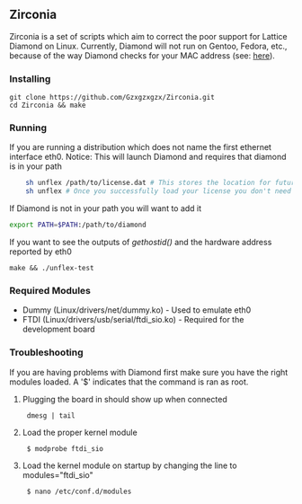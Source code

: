 ## Zirconia
Zirconia is a set of scripts which aim to correct the poor support for Lattice Diamond on Linux.
Currently, Diamond will not run on Gentoo, Fedora, etc., because of the way Diamond checks for your MAC address (see: [here](https://github.com/Gzxgzxgzx/ProjectZirconia/blob/master/diamond.strace#L1867)).

### Installing
    git clone https://github.com/Gzxgzxgzx/Zirconia.git
    cd Zirconia && make
    
### Running
If you are running a distribution which does not name the first ethernet interface eth0. Notice: This will launch Diamond and requires that diamond is in your path

``` bash
    sh unflex /path/to/license.dat # This stores the location for future use in LICENSE.unf
    sh unflex # Once you successfully load your license you don't need to specify the path anymore
```
If Diamond is not in your path you will want to add it
``` bash
export PATH=$PATH:/path/to/diamond
```
If you want to see the outputs of *gethostid()* and the hardware address reported by eth0

    make && ./unflex-test
### Required Modules
* Dummy (Linux/drivers/net/dummy.ko) - Used to emulate eth0
* FTDI (Linux/drivers/usb/serial/ftdi_sio.ko) - Required for the development board

### Troubleshooting
If you are having problems with Diamond first make sure you have the right modules loaded. A '$' indicates that the command is ran as root.

1. Plugging the board in should show up when connected

        dmesg | tail
2. Load the proper kernel module

        $ modprobe ftdi_sio
3. Load the kernel module on startup by changing the line to modules="ftdi_sio"

        $ nano /etc/conf.d/modules
